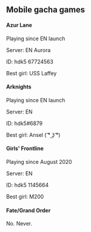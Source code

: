 ## Mobile gacha games

#### Azur Lane

Playing since EN launch

Server: EN Aurora

ID: hdk5 67724563

Best girl: USS Laffey

#### Arknights

Playing since EN launch

Server: EN

ID: hdk5#6879

Best girl: Ansel ( ͡° ͜ʖ ͡°)

#### Girls' Frontline

Playing since August 2020

Server: EN

ID: hdk5 1145664

Best girl: M200

#### Fate/Grand Order

No. Never.
